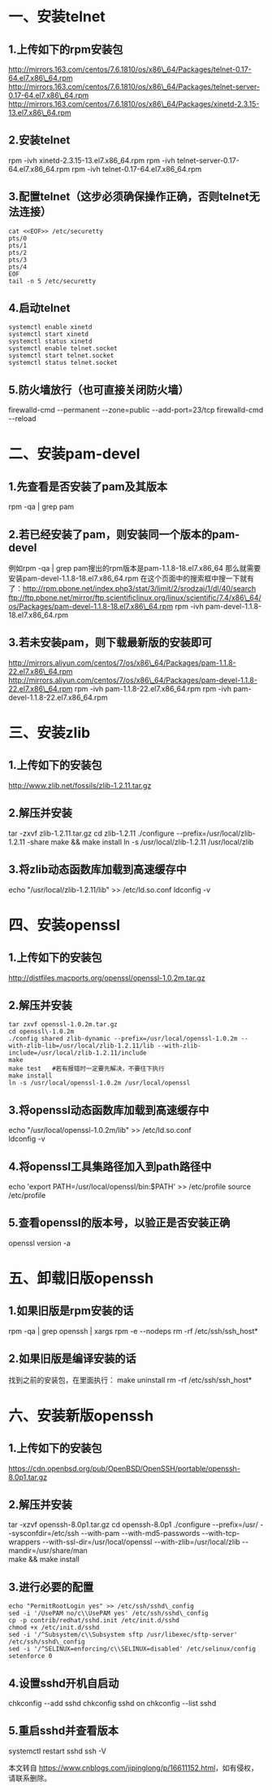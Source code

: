 一、安装telnet
==========

1.上传如下的rpm安装包
-------------

http://mirrors.163.com/centos/7.6.1810/os/x86\_64/Packages/telnet-0.17-64.el7.x86\_64.rpm
http://mirrors.163.com/centos/7.6.1810/os/x86\_64/Packages/telnet-server-0.17-64.el7.x86\_64.rpm
http://mirrors.163.com/centos/7.6.1810/os/x86\_64/Packages/xinetd-2.3.15-13.el7.x86\_64.rpm

2.安装telnet
----------

rpm -ivh xinetd-2.3.15\-13.el7.x86\_64.rpm
rpm \-ivh telnet-server-0.17\-64.el7.x86\_64.rpm
rpm \-ivh telnet-0.17\-64.el7.x86\_64.rpm

3.配置telnet（这步必须确保操作正确，否则telnet无法连接）
-----------------------------------

```shell
cat <<EOF>> /etc/securetty
pts/0
pts/1
pts/2
pts/3
pts/4
EOF
tail -n 5 /etc/securetty
```

4.启动telnet
----------

```shell
systemctl enable xinetd
systemctl start xinetd
systemctl status xinetd
systemctl enable telnet.socket
systemctl start telnet.socket
systemctl status telnet.socket
```

5.防火墙放行（也可直接关闭防火墙）
------------------

firewalld-cmd --permanent --zone=public --add-port=23/tcp
firewalld\-cmd --reload

二、安装pam-devel
=============

1.先查看是否安装了pam及其版本
-----------------

rpm -qa | grep pam

2.若已经安装了pam，则安装同一个版本的pam-devel
------------------------------

例如rpm -qa | grep pam搜出的rpm版本是pam-1.1.8-18.el7.x86\_64
那么就需要安装pam-devel-1.1.8-18.el7.x86\_64.rpm
在这个页面中的搜索框中搜一下就有了：http://rpm.pbone.net/index.php3/stat/3/limit/2/srodzaj/1/dl/40/search
ftp://ftp.pbone.net/mirror/ftp.scientificlinux.org/linux/scientific/7.4/x86\_64/os/Packages/pam-devel-1.1.8-18.el7.x86\_64.rpm
rpm -ivh pam-devel-1.1.8-18.el7.x86\_64.rpm

3.若未安装pam，则下载最新版的安装即可
---------------------

http://mirrors.aliyun.com/centos/7/os/x86\_64/Packages/pam-1.1.8-22.el7.x86\_64.rpm
http://mirrors.aliyun.com/centos/7/os/x86\_64/Packages/pam-devel-1.1.8-22.el7.x86\_64.rpm
rpm -ivh pam-1.1.8-22.el7.x86\_64.rpm 
rpm -ivh pam-devel-1.1.8-22.el7.x86\_64.rpm

三、安装zlib
========

1.上传如下的安装包
----------

http://www.zlib.net/fossils/zlib-1.2.11.tar.gz

2.解压并安装
-------

tar -zxvf zlib-1.2.11.tar.gz
cd zlib\-1.2.11
./configure --prefix=/usr/local/zlib-1.2.11 -share
make && make install
ln -s /usr/local/zlib-1.2.11 /usr/local/zlib

3.将zlib动态函数库加载到高速缓存中
--------------------

echo "/usr/local/zlib-1.2.11/lib" >> /etc/ld.so.conf
ldconfig \-v

四、安装openssl
===========

1.上传如下的安装包
----------

http://distfiles.macports.org/openssl/openssl-1.0.2m.tar.gz

2.解压并安装
-------

```shell
tar zxvf openssl-1.0.2m.tar.gz
cd openssl\-1.0.2m
./config shared zlib-dynamic --prefix=/usr/local/openssl-1.0.2m --with-zlib-lib=/usr/local/zlib-1.2.11/lib --with-zlib-include=/usr/local/zlib-1.2.11/include
make
make test   #若有报错时一定要先解决，不要往下执行
make install
ln -s /usr/local/openssl-1.0.2m /usr/local/openssl
```

3.将openssl动态函数库加载到高速缓存中
-----------------------

echo "/usr/local/openssl-1.0.2m/lib" >> /etc/ld.so.conf   
ldconfig \-v

4.将openssl工具集路径加入到path路径中
-------------------------

echo 'export PATH=/usr/local/openssl/bin:$PATH' >> /etc/profile
source /etc/profile

5.查看openssl的版本号，以验正是否安装正确
-------------------------

openssl version -a 

五、卸载旧版openssh
=============

1.如果旧版是rpm安装的话
--------------

rpm -qa | grep openssh | xargs rpm -e --nodeps
rm -rf /etc/ssh/ssh\_host\*

2.如果旧版是编译安装的话
-------------

找到之前的安装包，在里面执行：
make uninstall
rm -rf /etc/ssh/ssh\_host\*

六、安装新版openssh
=============

1.上传如下的安装包
----------

https://cdn.openbsd.org/pub/OpenBSD/OpenSSH/portable/openssh-8.0p1.tar.gz

2.解压并安装
-------

tar -xzvf openssh-8.0p1.tar.gz
cd openssh\-8.0p1
./configure --prefix=/usr/ --sysconfdir=/etc/ssh --with-pam --with-md5-passwords --with-tcp-wrappers --with-ssl-dir\=/usr/local/openssl --with-zlib=/usr/local/zlib --mandir=/usr/share/man   
make && make install

3.进行必要的配置
---------

```shell
echo "PermitRootLogin yes" >> /etc/ssh/sshd\_config
sed -i '/UsePAM no/c\\UsePAM yes' /etc/ssh/sshd\_config
cp -p contrib/redhat/sshd.init /etc/init.d/sshd 
chmod +x /etc/init.d/sshd 
sed -i '/^Subsystem/c\\Subsystem sftp /usr/libexec/sftp-server' /etc/ssh/sshd\_config
sed -i '/^SELINUX=enforcing/c\\SELINUX=disabled' /etc/selinux/config
setenforce 0
```

4.设置sshd开机自启动
-------------

chkconfig --add sshd 
chkconfig sshd on 
chkconfig \--list sshd 

5.重启sshd并查看版本
-------------

systemctl restart sshd
ssh -V

本文转自 <https://www.cnblogs.com/jipinglong/p/16611152.html>，如有侵权，请联系删除。